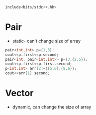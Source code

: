 ```cpp
include<bits/stdc++.hh>
```
# Pair
- static- can't change size of array
```cpp
pair<int,int> p={1,3};
cout<<p.first<<p.second;
pair<int, pair<int,int>> p={3,{2,5}};
cout<<p.first<<p.first.second;
p<int,int> arr[2]={{5,6},{8,6}};
cout<<arr[1].second;
```
# Vector
- dynamic, can change the size of array
```cpp

```